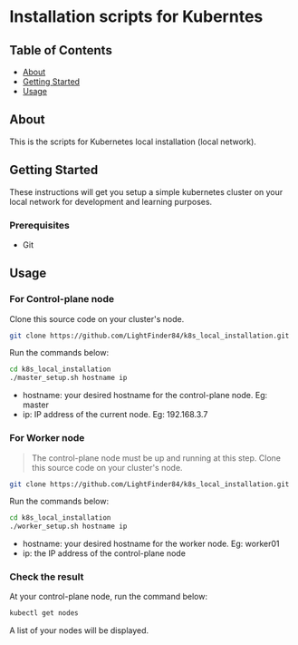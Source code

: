 # Installation scripts for Kuberntes

## Table of Contents

- [About](#about)
- [Getting Started](#getting_started)
- [Usage](#usage)

## About <a name = "about"></a>

This is the scripts for Kubernetes local installation (local network).

## Getting Started <a name = "getting_started"></a>

These instructions will get you setup a simple kubernetes cluster on your local network for development and learning purposes.

### Prerequisites

- Git

## Usage <a name = "usage"></a>

### For Control-plane node
Clone this source code on your cluster's node.
```bash
git clone https://github.com/LightFinder84/k8s_local_installation.git
```
Run the commands below:
```bash
cd k8s_local_installation
./master_setup.sh hostname ip
```
- hostname: your desired hostname for the control-plane node. Eg: master
- ip: IP address of the current node. Eg: 192.168.3.7

### For Worker node
> The control-plane node must be up and running at this step.
Clone this source code on your cluster's node.
```bash
git clone https://github.com/LightFinder84/k8s_local_installation.git
```
Run the commands below:
```bash
cd k8s_local_installation
./worker_setup.sh hostname ip
```
- hostname: your desired hostname for the worker node. Eg: worker01
- ip: the IP address of the control-plane node


### Check the result
At your control-plane node, run the command below:
```bash
kubectl get nodes
```
A list of your nodes will be displayed.
